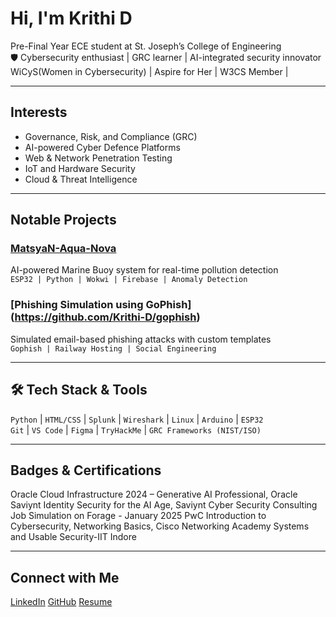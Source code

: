 
#  Hi, I'm Krithi D

 Pre-Final Year ECE student at St. Joseph’s College of Engineering  
🛡 Cybersecurity enthusiast | GRC learner | AI-integrated security innovator  
WiCyS(Women in Cybersecurity) | Aspire for Her | W3CS Member | 

---

##  Interests
- Governance, Risk, and Compliance (GRC)
- AI-powered Cyber Defence Platforms
- Web & Network Penetration Testing
- IoT and Hardware Security
- Cloud & Threat Intelligence

---

##  Notable Projects

###  [MatsyaN-Aqua-Nova](https://github.com/Krithi-D/MatysaN-Aqua-Nova)  
AI-powered Marine Buoy system for real-time pollution detection  
`ESP32 | Python | Wokwi | Firebase | Anomaly Detection`


###  [Phishing Simulation using GoPhish] (https://github.com/Krithi-D/gophish)
Simulated email-based phishing attacks with custom templates  
`Gophish | Railway Hosting | Social Engineering`

---

## 🛠️ Tech Stack & Tools
`Python` | `HTML/CSS` | `Splunk` | `Wireshark` | `Linux` | `Arduino` | `ESP32`  
`Git` | `VS Code` | `Figma` | `TryHackMe` | `GRC Frameworks (NIST/ISO)`  

---

##  Badges & Certifications
 Oracle Cloud Infrastructure 2024 – Generative AI Professional, Oracle
Saviynt Identity Security for the AI Age, Saviynt
Cyber Security Consulting Job Simulation on Forage - January 2025 PwC
Introduction to Cybersecurity, Networking Basics, Cisco Networking Academy
Systems and Usable Security-IIT Indore

---

##  Connect with Me
[LinkedIn](https://www.linkedin.com/in/krithi-d/)
[GitHub](https://github.com/Krithi-D)
[Resume](https://drive.google.com/file/d/16yeVJdVi4xzJz6ZtIkOYSJNiYrNZZcXD/view?usp=sharing) 
